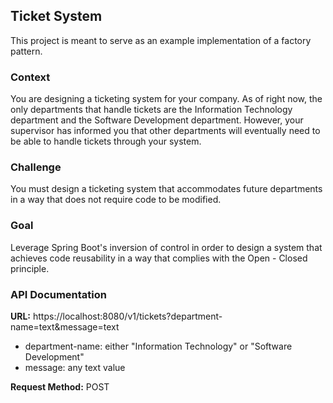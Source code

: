 ## Ticket System

This project is meant to serve as an example implementation of a factory pattern.

### Context

You are designing a ticketing system for your company. As of right now, the only departments that handle tickets are the Information Technology department and the Software Development department. However, your supervisor has informed you that other departments will eventually need to be able to handle tickets through your system.

### Challenge

You must design a ticketing system that accommodates future departments in a way that does not require code to be modified.

### Goal

Leverage Spring Boot's inversion of control in order to design a system that achieves code reusability in a way that complies with the Open - Closed principle.

### API Documentation

**URL:** https://localhost:8080/v1/tickets?department-name=text&message=text

- department-name: either "Information Technology" or "Software Development"
- message: any text value

**Request Method:** POST
